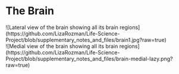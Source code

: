# The Brain

<div class="row">

<div class="column">![Lateral view of the brain showing all its brain regions](https://github.com/LizaRozman/Life-Science-Project/blob/supplementary_notes_and_files/brain1.jpg?raw=true)  <map name="Lateral-view"><area target="_self" alt="Frontal Lobe" title="Frontal Lobe: The frontal lobes are important for voluntary movement, expressive language and for managing higher level executive functions." href="Brain" coords="347,57,295,128,271,221,274,304,215,312,187,345,96,331,71,276,70,214,92,164,124,126,152,102,210,69,290,52" shape="poly"> <area target="_self" alt="Temporal Lobe" title="Temporal Lobe: Involved in processing auditory information and encoding of memory." href="Brain" coords="279,302,214,310,187,342,188,385,224,416,274,428,329,414,388,398,454,379,451,353,421,320,428,281,419,237,331,262" shape="poly"> <area target="_self" alt="Parietal Lobe" title="Parietal Lobe: Vital for sensory perception and integration, including the management of taste, hearing, sight, touch, and smell." href="Brain" coords="354,50,297,127,274,220,275,298,340,253,416,234,454,234,497,236,548,178,513,120,433,65" shape="poly"> <area target="_self" alt="Occipital Lobe" title="Occipital Lobe: It is associated with visuospatial processing, distance and depth perception, color determination, object and face recognition, and memory formation." href="Brain" coords="549,178,499,236,421,236,429,281,423,317,464,373,514,390,583,371,596,305,587,229" shape="poly"> <area target="_self" alt="Cerebellum: Is important for making postural adjustments in order to maintain balance." title="Cerebellum: Is important for making postural adjustments in order to maintain balance." href="Brain" coords="370,406,385,429,421,445,465,438,505,422,539,382,454,376" shape="poly"></map> </div>

<div class="column">![Medial view of the brain showing all its brain regions](https://github.com/LizaRozman/Life-Science-Project/blob/supplementary_notes_and_files/brain-medial-lazy.png?raw=true)  <map name="Medial-view"> <area target="_self" alt="Frontal Lobe" title="Frontal Lobe: The frontal lobes are important for voluntary movement, expressive language and for managing higher level executive functions." href="Medial_Brain" coords="136,224,160,229,175,252,156,269,99,280,35,276,4,238,2,194,22,144,48,105,85,66,169,20,238,12,223,52,223,99,190,84,169,96,136,128,108,153,103,210" shape="poly"> <area target="_self" alt="Limbic Lobe" title="Limbic Lobe: It is linked to circuits that influence complex functions such as memory, learning, and behavior." href="Medial_Brain" coords="135,223,102,207,109,152,171,96,189,85,221,97,235,117,248,121,322,125,362,157,381,197,385,232,349,239,339,200,314,158,263,149,213,151,175,158,145,185" shape="poly"> <area target="_self" alt="Precentral Gyrus" title="Precentral Gyrus: Controls volitional movements of the contralateral side of the body." href="Medial_Brain" coords="241,10,223,53,222,98,237,117,260,96,267,48,291,11" shape="poly"> <area target="_self" alt="Postcentral Gyrus: Receives the majority of the somatic sensory relay information from the thalamus." title="Postcentral Gyrus" href="Medial_Brain" coords="293,10,269,49,262,92,237,120,321,124,323,72,346,30,338,8" shape="poly"> <area target="_self" alt="Parietal Lobe" title="Parietal Lobe: Vital for sensory perception and integration, including the management of taste, hearing, sight, touch, and smell." href="Medial_Brain" coords="341,11,346,29,323,75,323,123,361,155,384,197,496,125,463,79,419,38,381,18" shape="poly"> <area target="_self" alt="Occipital Lobe" title="Occipital Lobe: It is associated with visuospatial processing, distance and depth perception, color determination, object and face recognition, and memory formation." href="Medial_Brain" coords="381,198,497,125,526,171,539,197,534,251,516,291,492,300,452,259,387,233" shape="poly"> <area target="_self" alt="Cerebellum" title="Cerebellum: Is important for making postural adjustments in order to maintain balance." href="Medial_Brain" coords="323,255,348,239,383,233,450,259,486,300,495,332,470,365,431,399,382,404,353,400,337,340,342,301,318,281" shape="poly"> <area target="_self" alt="Corpus Callosum" title="Corpus Callosum: Ensures both sides of the brain can communicate and send signals to each other." href="Medial_Brain" coords="167,231,137,222,146,182,176,159,213,151,254,149,292,155,315,165,334,180,337,199,329,203,315,199,299,184,270,175,245,168,214,168,186,180,165,192" shape="poly"> <area target="_self" alt="Pineal Gland" title="Pineal Gland: Receives and conveys information about the current light-dark cycle from the environment and, consequently produce and secrete melatonin cyclically at night (dark period)." href="Medial_Brain" coords="327,213,13" shape="circle"> <area target="_self" alt="Hypothalamus" title="Hypothalamus: Controls the hormone system" href="Medial_Brain" coords="197,214,183,231,177,246,174,265,186,270,188,282,202,258,224,242,249,232,285,228,221,226" shape="poly"> <area target="_self" alt="Thalamus" title="Thalamus: Relays sensory and motor signals and regulation of consciousness and alertness." href="Medial_Brain" coords="268,179,238,192,216,200,196,210,220,226,234,202,255,193,263,211,244,218,231,209,221,226,252,226,281,228,305,210,306,192,286,178" shape="poly"> <area target="_self" alt="Pons" title="Pons: Responsible for the respiratory rhythm of breathing." href="Medial_Brain" coords="251,273,231,285,231,313,236,332,250,354,264,370,287,364,335,339,316,294,304,269" shape="poly"> <area target="_self" alt="Midbrain" title="Midbrain: Motor movement, particularly movements of the eye, and in auditory and visual processing." href="Medial_Brain" coords="226,254,228,243,252,231,285,232,309,210,326,236,318,275,303,267,252,271" shape="poly"> <area target="_self" alt="Medulla" title="Medulla: Regulation of the cardiovascular and respiratory systems." href="Medial_Brain" coords="267,372,335,342,345,382,327,398,286,402" shape="poly"> <area target="_self" alt="Hypophysis" title="Hypophysis: Regulates growth, lactation, reproduction, metabolism, and stress response." href="Medial_Brain" coords="188,282,170,293,156,307,170,325,194,317,203,302" shape="poly"> <area target="_self" alt="Temporal Lobe" title="Temporal Lobe: Processing of auditory information and encoding of memory." href="Medial_Brain" coords="179,269,168,276,156,268,141,272,109,279,116,298,121,325,151,342,176,354,212,345,238,339,229,316,229,289,243,272,224,254,212,266,202,260,195,282,201,299,196,316,168,324,154,307,170,290,187,280" shape="poly"> <area target="_self" alt="Optic Chiasm" title="Optic Chiasm: Transmit visual information from the optic nerves to the occipital lobes of the brain" href="Medial_Brain" coords="159,264,177,274" shape="rect"> <area target="_self" alt="Lateral Ventricle" title="Lateral Ventricle: Helps provide a fluid-filled compartment for the brain and immerse it for safety, as well as produce and circulate cerebrospinal fluid." href="Medial_Brain" coords="176,238,168,227,163,192,215,169,249,169,276,175,240,191,202,206" shape="poly"> </map> </div>

</div>
